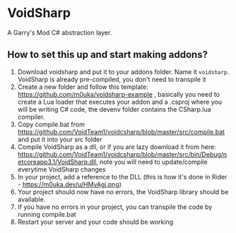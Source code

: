 # VoidSharp
A Garry's Mod C# abstraction layer.

## How to set this up and start making addons?
1. Download voidsharp and put it to your addons folder. Name it `voidsharp`. VoidSharp is already pre-compiled, you don't need to transpile it
2. Create a new folder and follow this template: https://github.com/m0uka/voidsharp-example , basically you need to create a Lua loader that executes your addon and a .csproj where you will be writing C# code, the devenv folder contains the CSharp.lua compiler.
3. Copy compile.bat from https://github.com/VoidTeam1/voidcsharp/blob/master/src/compile.bat and put it into your src folder
4. Compile VoidSharp as a dll, or if you are lazy download it from here: https://github.com/VoidTeam1/voidcsharp/blob/master/src/bin/Debug/netcoreapp3.1/VoidSharp.dll, note you will need to update/compile everytime VoidSharp changes
5. In your project, add a reference to the DLL (this is how it's done in Rider - https://m0uka.dev/u/HMvAgj.png)
6. Your project should now have no errors, the VoidSharp library should be available.
7. If you have no errors in your project, you can transpile the code by running compile.bat
8. Restart your server and your code should be working
